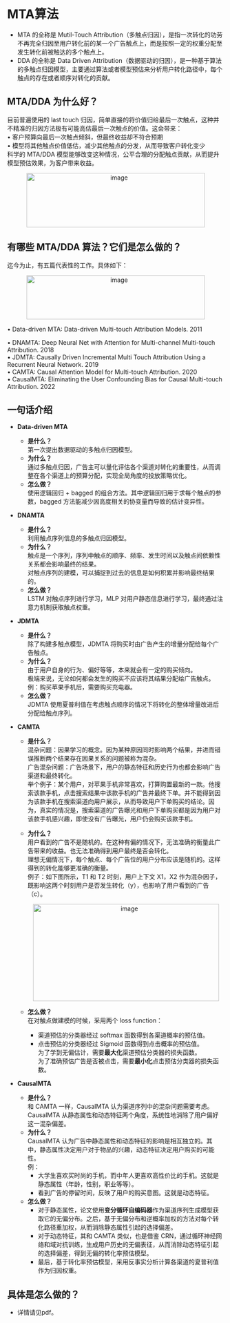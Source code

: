 # MTA算法
- MTA 的全称是 Mutil-Touch Attribution（多触点归因），是指一次转化的功劳不再完全归因至用户转化前的某一个广告触点上，而是按照一定的权重分配至发生转化前被触达的多个触点上。
- DDA 的全称是 Data Driven Attribution（数据驱动的归因），是一种基于算法的多触点归因模型，主要通过算法或者模型预估来分析用户转化路径中，每个触点的存在或者顺序对转化的贡献。
## MTA/DDA 为什么好？
目前普遍使用的 last touch 归因，简单直接的将价值归给最后一次触点，这种并不精准的归因方法极有可能高估最后一次触点的价值。这会带来：  
•	客户预算向最后一次触点倾斜，但最终收益却不符合预期  
•	模型将其他触点价值低估，减少其他触点的分发，从而导致客户转化变少  
科学的 MTA/DDA 模型能够改变这种情况，公平合理的分配触点贡献，从而提升模型预估效果，为客户带来收益。
<p align="center">
  <img width="414" height="126" alt="image" src="https://github.com/user-attachments/assets/b49a6085-1a30-4c64-8a25-43540c77e4d5">
</p>

## 有哪些 MTA/DDA 算法？它们是怎么做的？
迄今为止，有五篇代表性的工作。具体如下：

<p align="center">
  <img width="414" height="102" alt="image" src="https://github.com/user-attachments/assets/22ed5e2c-653c-48c5-a386-9b77a4f8391f" />
</p>
•	Data-driven MTA: Data-driven Multi-touch Attribution Models. 2011  

•	DNAMTA: Deep Neural Net with Attention for Multi-channel Multi-touch Attribution. 2018  
•	JDMTA: Causally Driven Incremental Multi Touch Attribution Using a Recurrent Neural Network. 2019  
•	CAMTA: Causal Attention Model for Multi-touch Attribution. 2020  
•	CausalMTA: Eliminating the User Confounding Bias for Causal Multi-touch Attribution. 2022  

## 一句话介绍
- **Data-driven MTA**
  - **是什么？**  
    第一次提出数据驱动的多触点归因模型。
  - **为什么？**  
    通过多触点归因，广告主可以量化评估各个渠道对转化的重要性，从而调整在各个渠道上的预算分配，实现全局角度的投放策略优化。
  - **怎么做？**  
    使用逻辑回归 + bagged 的组合方法。其中逻辑回归用于求每个触点的参数，bagged 方法能减少因高度相关的协变量而导致的估计变异性。

- **DNAMTA**
  - **是什么？**  
    利用触点序列信息的多触点归因模型。
  - **为什么？**  
    触点是一个序列，序列中触点的顺序、频率、发生时间以及触点间依赖性关系都会影响最终的结果。  
    对触点序列的建模，可以捕捉到过去的信息是如何积累并影响最终结果的。
  - **怎么做？**  
    LSTM 对触点序列进行学习，MLP 对用户静态信息进行学习，最终通过注意力机制获取触点权重。

- **JDMTA**
  - **是什么？**  
    除了构建多触点模型，JDMTA 将购买时由广告产生的增量分配给每个广告触点。
  - **为什么？**  
    由于用户自身的行为、偏好等等，本来就会有一定的购买倾向。  
    极端来说，无论如何都会发生的购买不应该将其结果分配给广告触点。  
    例：购买苹果手机后，需要购买充电器。
  - **怎么做？**  
    JDMTA 使用夏普利值在考虑触点顺序的情况下将转化的整体增量改进后分配给触点序列。

- **CAMTA**
  - **是什么？**  
    混杂问题：因果学习的概念。因为某种原因同时影响两个结果，并进而错误推断两个结果存在因果关系的问题被称为混杂。  
    广告混杂问题：广告场景下，用户的静态特征和历史行为也都会影响广告渠道和最终转化。  
    举个例子：某个用户，对苹果手机非常喜欢，打算购置最新的一款。他搜索该款手机，点击搜索结果中该款手机的广告并最终下单。并不能得到因为该款手机在搜索渠道向用户展示，从而导致用户下单购买的结论。因为，真实的情况是，搜索渠道的广告曝光和用户下单购买都是因为用户对该款手机感兴趣，即使没有广告曝光，用户仍会购买该款手机。
  - **为什么？**  
    用户看到的广告不是随机的。在这种有偏的情况下，无法准确的衡量此广告带来的收益。也无法准确得到用户最终是否会转化。  
    理想无偏情况下，每个触点、每个广告位的用户分布应该是随机的。这样得到的转化能够更准确的衡量。  
    例子：如下图所示，T1 和 T2 时刻，用户上下文 X1，X2 作为混杂因子，既影响这两个时刻用户是否发生转化（y），也影响了用户看到的广告（c）。
    <p align="center">
      <img width="432" height="225" alt="image" src="https://github.com/user-attachments/assets/53801330-9ddf-4fb8-add6-8dacf7ba002a" />
    </p>

  - **怎么做？**  
    在对触点做建模的时候，采用两个 loss function：  
    - 渠道预估的分类器经过 softmax 函数得到各渠道概率的预估值。  
    - 点击预估的分类器经过 Sigmoid 函数得到点击概率的预估值。  
    为了学到无偏估计，需要**最大化**渠道预估分类器的损失函数。  
    为了准确预估广告是否被点击，需要**最小化**点击预估分类器的损失函数。

- **CausalMTA**
  - **是什么？**  
    和 CAMTA 一样，CausalMTA 认为渠道序列中的混杂问题需要考虑。  
    CausalMTA 从静态属性和动态特征两个角度，系统性地消除了用户偏好这一混杂偏差。
  - **为什么？**  
    CausalMTA 认为广告中静态属性和动态特征的影响是相互独立的。其中，静态属性决定用户对于物品的兴趣，动态特征决定用户购买的可能性。  
    例：  
    - 大学生喜欢买时尚的手机，而中年人更喜欢高性价比的手机。这就是静态属性（年龄，性别，职业等等）。  
    - 看到广告的停留时间，反映了用户的购买意图。这就是动态特征。
  - **怎么做？**  
    - 对于静态属性，论文使用**变分循环自编码器**作为渠道序列生成模型获取它的无偏分布。之后，基于无偏分布和逆概率加权的方法对每个转化路径重加权，从而消除静态属性引起的选择偏差。  
    - 对于动态特征，其和 CAMTA 类似，也是借鉴 CRN，通过循环神经网络和域对抗训练，生成用户历史的无偏表征，从而消除动态特征引起的选择偏差，得到无偏的转化率预估模型。  
    - 最后，基于转化率预估模型，采用反事实分析计算各渠道的夏普利值作为归因权重。

## 具体是怎么做的？
- 详情请见pdf。

